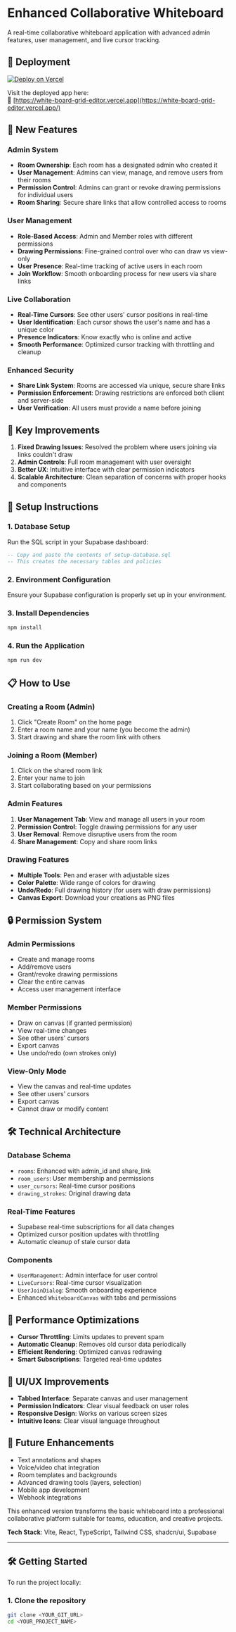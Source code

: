# Enhanced Collaborative Whiteboard

A real-time collaborative whiteboard application with advanced admin features, user management, and live cursor tracking.

## 🚀 Deployment

[![Deploy on Vercel](https://vercel.com/button)](https://white-board-grid-editor.vercel.app/)

Visit the deployed app here:  
🔗 [https://white-board-grid-editor.vercel.app](https://white-board-grid-editor.vercel.app/)


## 🚀 New Features

### Admin System
- **Room Ownership**: Each room has a designated admin who created it
- **User Management**: Admins can view, manage, and remove users from their rooms
- **Permission Control**: Admins can grant or revoke drawing permissions for individual users
- **Room Sharing**: Secure share links that allow controlled access to rooms

### User Management
- **Role-Based Access**: Admin and Member roles with different permissions
- **Drawing Permissions**: Fine-grained control over who can draw vs view-only
- **User Presence**: Real-time tracking of active users in each room
- **Join Workflow**: Smooth onboarding process for new users via share links

### Live Collaboration
- **Real-Time Cursors**: See other users' cursor positions in real-time
- **User Identification**: Each cursor shows the user's name and has a unique color
- **Presence Indicators**: Know exactly who is online and active
- **Smooth Performance**: Optimized cursor tracking with throttling and cleanup

### Enhanced Security
- **Share Link System**: Rooms are accessed via unique, secure share links
- **Permission Enforcement**: Drawing restrictions are enforced both client and server-side
- **User Verification**: All users must provide a name before joining

## 🎯 Key Improvements

1. **Fixed Drawing Issues**: Resolved the problem where users joining via links couldn't draw
2. **Admin Controls**: Full room management with user oversight
3. **Better UX**: Intuitive interface with clear permission indicators
4. **Scalable Architecture**: Clean separation of concerns with proper hooks and components

## 🔧 Setup Instructions

### 1. Database Setup
Run the SQL script in your Supabase dashboard:
```sql
-- Copy and paste the contents of setup-database.sql
-- This creates the necessary tables and policies
```

### 2. Environment Configuration
Ensure your Supabase configuration is properly set up in your environment.

### 3. Install Dependencies
```bash
npm install
```

### 4. Run the Application
```bash
npm run dev
```

## 📋 How to Use

### Creating a Room (Admin)
1. Click "Create Room" on the home page
2. Enter a room name and your name (you become the admin)
3. Start drawing and share the room link with others

### Joining a Room (Member)
1. Click on the shared room link
2. Enter your name to join
3. Start collaborating based on your permissions

### Admin Features
1. **User Management Tab**: View and manage all users in your room
2. **Permission Control**: Toggle drawing permissions for any user
3. **User Removal**: Remove disruptive users from the room
4. **Share Management**: Copy and share room links

### Drawing Features
- **Multiple Tools**: Pen and eraser with adjustable sizes
- **Color Palette**: Wide range of colors for drawing
- **Undo/Redo**: Full drawing history (for users with draw permissions)
- **Canvas Export**: Download your creations as PNG files

## 🔒 Permission System

### Admin Permissions
- Create and manage rooms
- Add/remove users
- Grant/revoke drawing permissions
- Clear the entire canvas
- Access user management interface

### Member Permissions
- Draw on canvas (if granted permission)
- View real-time changes
- See other users' cursors
- Export canvas
- Use undo/redo (own strokes only)

### View-Only Mode
- View the canvas and real-time updates
- See other users' cursors
- Export canvas
- Cannot draw or modify content

## 🛠 Technical Architecture

### Database Schema
- `rooms`: Enhanced with admin_id and share_link
- `room_users`: User membership and permissions
- `user_cursors`: Real-time cursor positions
- `drawing_strokes`: Original drawing data

### Real-Time Features
- Supabase real-time subscriptions for all data changes
- Optimized cursor position updates with throttling
- Automatic cleanup of stale cursor data

### Components
- `UserManagement`: Admin interface for user control
- `LiveCursors`: Real-time cursor visualization
- `UserJoinDialog`: Smooth onboarding experience
- Enhanced `WhiteboardCanvas` with tabs and permissions

## 🚀 Performance Optimizations

- **Cursor Throttling**: Limits updates to prevent spam
- **Automatic Cleanup**: Removes old cursor data periodically
- **Efficient Rendering**: Optimized canvas redrawing
- **Smart Subscriptions**: Targeted real-time updates

## 🎨 UI/UX Improvements

- **Tabbed Interface**: Separate canvas and user management
- **Permission Indicators**: Clear visual feedback on user roles
- **Responsive Design**: Works on various screen sizes
- **Intuitive Icons**: Clear visual language throughout

## 🔮 Future Enhancements

- Text annotations and shapes
- Voice/video chat integration
- Room templates and backgrounds
- Advanced drawing tools (layers, selection)
- Mobile app development
- Webhook integrations

This enhanced version transforms the basic whiteboard into a professional collaborative platform suitable for teams, education, and creative projects.

**Tech Stack**: Vite, React, TypeScript, Tailwind CSS, shadcn/ui, Supabase

---

## 🛠️ Getting Started

To run the project locally:

### 1. Clone the repository
```bash
git clone <YOUR_GIT_URL>
cd <YOUR_PROJECT_NAME>
